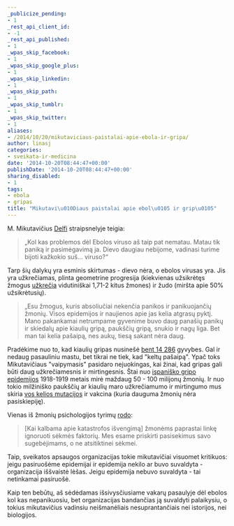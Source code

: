 ```yaml
---
_publicize_pending:
- 1
_rest_api_client_id:
- -1
_rest_api_published:
- 1
_wpas_skip_facebook:
- 1
_wpas_skip_google_plus:
- 1
_wpas_skip_linkedin:
- 1
_wpas_skip_path:
- 1
_wpas_skip_tumblr:
- 1
_wpas_skip_twitter:
- 1
aliases:
- /2014/10/20/mikutaviciaus-paistalai-apie-ebola-ir-gripa/
author: linasj
categories:
- sveikata-ir-medicina
date: '2014-10-20T08:44:47+00:00'
publishDate: '2014-10-20T08:44:47+00:00'
sharing_disabled:
- 1
tags:
- ebola
- gripas
title: "Mikutavi\u010Diaus paistalai apie ebol\u0105 ir grip\u0105"
---
```

M. Mikutavičius [Delfi](http://www.delfi.lt/pramogos/zmones/m-mikutavicius-apie-ebola-dievo-nebebijome-tai-turime-bijoti-kazkokio-sus-viruso.d?id=66148162#ixzz3GfYO0XqY) straipsnelyje teigia:

> „Kol kas problemos dėl Ebolos viruso aš taip pat nematau. Matau tik paniką ir pasimėgavimą ja. Dievo daugiau nebijome, vadinasi turime bijoti kažkokio suš... viruso?“


Tarp šių dalykų yra esminis skirtumas - dievo nėra, o ebolos virusas yra. Jis yra užkrečiamas, plinta geometrine progresija (kiekvienas užsikrėtęs žmogus [užkrečia](http://en.wikipedia.org/wiki/Ebola_virus_epidemic_in_West_Africa#Statistical_measures) vidutiniškai 1,71-2 kitus žmones) ir žudo (miršta apie 50% užsikrėtusių).



> 
> „Esu žmogus, kuris absoliučiai nekenčia panikos ir panikuojančių žmonių. Visos epidemijos ir naujienos apie jas kelia atgrasų pyktį. Mano pakankamai netrumpame gyvenime buvo daug panašių panikų ir skiedalų apie kiaulių gripą, paukščių gripą, snukio ir nagų liga. Bet man tai kelia pašaipą, nes aukų, tiesą sakant nėra daug.
> 
> 
> 


Pradėkime nuo to, kad kiaulių gripas nusinešė [bent 14 286](http://en.wikipedia.org/wiki/2009_flu_pandemic) gyvybes. Gal ir nedaug pasauliniu mastu, bet tikrai ne tiek, kad "keltų pašaipą". Ypač toks Mikutavičiaus "vaipymasis" pasidaro nejuokingas, kai žinai, kad gripas gali būti daug užkrečiamesnis ir mirtingesnis. Štai nuo [ispaniško gripo epidemijos](http://en.wikipedia.org/wiki/1918_flu_pandemic#Mortality) 1918-1919 metais mirė maždaug 50 - 100 milijonų žmonių. Ir nuo tokio milžiniško paukščių ar kiaulių maro užkrečiamumo ir mirtingumo mus skiria [vos kelios mutacijos](http://articles.latimes.com/2014/apr/10/science/la-sci-sn-bird-flu-five-mutations-20140410) ir vakcina (kuria dauguma žmonių nėra pasiskiepiję).


Vienas iš žmonių psichologijos tyrimų [rodo](http://appel.nasa.gov/2010/02/26/ao_1-12_f_understanding-html/):



> 
> [Kai kalbama apie katastrofos išvengimą] žmonėms paprastai linkę ignoruoti sėkmės faktorių. Mes esame priskirti pasisekimus savo sugebėjimams, o ne atsitiktinei sėkmei.
> 
> 
> 


Taip, sveikatos apsaugos organizacijas tokie mikutavičiai visuomet kritikuos: jeigu pasiruošėme epidemijai ir epidemija nekilo ar buvo suvaldyta - organizacija iššvaistė lėšas. Jeigu epidemija nebuvo suvaldyta - tai netinkamai pasiruošė.


Kaip ten bebūtų, aš sėdėdamas išsivysčiusiame vakarų pasaulyje dėl ebolos kol kas nepanikuosiu, bet organizacijas bandančias ją suvaldyti palaikysiu, o tokius mikutavičius vadinsiu neišmanėliais nesuprantančiais nei istorijos, nei biologijos.


